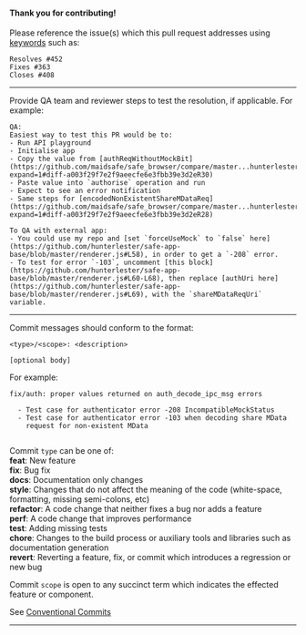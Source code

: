 #### Thank you for contributing!

Please reference the issue(s) which this pull request addresses using [keywords](https://help.github.com/articles/closing-issues-using-keywords/) such as:
```
Resolves #452
Fixes #363
Closes #408
```

---

Provide QA team and reviewer steps to test the resolution, if applicable.
For example:
```
QA:
Easiest way to test this PR would be to:
- Run API playground
- Initialise app
- Copy the value from [authReqWithoutMockBit](https://github.com/maidsafe/safe_browser/compare/master...hunterlester:454?expand=1#diff-a003f29f7e2f9aeecfe6e3fbb39e3d2eR30)
- Paste value into `authorise` operation and run
- Expect to see an error notification
- Same steps for [encodedNonExistentShareMDataReq](https://github.com/maidsafe/safe_browser/compare/master...hunterlester:454?expand=1#diff-a003f29f7e2f9aeecfe6e3fbb39e3d2eR28)

To QA with external app:
- You could use my repo and [set `forceUseMock` to `false` here](https://github.com/hunterlester/safe-app-base/blob/master/renderer.js#L58), in order to get a `-208` error.
- To test for error `-103`, uncomment [this block](https://github.com/hunterlester/safe-app-base/blob/master/renderer.js#L60-L68), then replace [authUri here](https://github.com/hunterlester/safe-app-base/blob/master/renderer.js#L69), with the `shareMDataReqUri` variable.
```

---
Commit messages should conform to the format:
```
<type>/<scope>: <description>

[optional body]

```
For example:
```
fix/auth: proper values returned on auth_decode_ipc_msg errors

  - Test case for authenticator error -208 IncompatibleMockStatus
  - Test case for authenticator error -103 when decoding share MData
    request for non-existent MData
 
```

Commit `type` can be one of:  
**feat**: New feature  
**fix**: Bug fix  
**docs**: Documentation only changes  
**style**: Changes that do not affect the meaning of the code (white-space, formatting, missing semi-colons, etc)  
**refactor**: A code change that neither fixes a bug nor adds a feature  
**perf**: A code change that improves performance  
**test**: Adding missing tests  
**chore**: Changes to the build process or auxiliary tools and libraries such as documentation generation  
**revert**: Reverting a feature, fix, or commit which introduces a regression or new bug  

Commit `scope` is open to any succinct term which indicates the effected feature or component.

See [Conventional Commits](https://www.conventionalcommits.org/en/v1.0.0-beta.2/)

---


